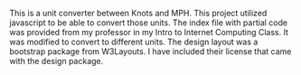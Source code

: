 This is a unit converter between Knots and MPH. This project utilized javascript to be able to convert those units. The index file with partial code was provided from my professor in my Intro to Internet Computing Class. It was modified to convert to different units. The design layout was a bootstrap package from W3Layouts. I have included their license that came with the design package. 
